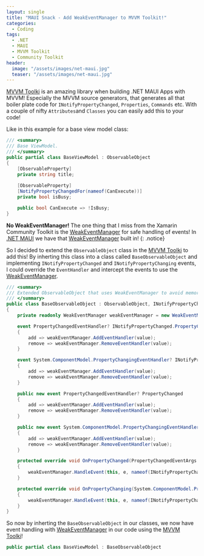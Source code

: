 ```yaml
---
layout: single
title: "MAUI Snack - Add WeakEventManager to MVVM Toolkit!"
categories:
  - Coding
tags:
  - .NET
  - MAUI
  - MVVM Toolkit
  - Community Toolkit
header:
  image: "/assets/images/net-maui.jpg"
  teaser: "/assets/images/net-maui.jpg"
---
```


[MVVM Toolki][mvvm-toolkit] is an amazing library when building .NET MAUI Apps with MVVM! Especially the MVVM source generators, that generates all that boiler plate code for `INotifyPropertyChanged`, `Properties`, `Commands` etc. With a couple of nifty `Attributes`and `Classes` you can easily add this to your code!

Like in this example for a base view model class:
```c#
/// <summary>
/// Base ViewModel.
/// </summary>
public partial class BaseViewModel : ObservableObject
{
    [ObservableProperty]
    private string title;
    
    [ObservableProperty]
    [NotifyPropertyChangedFor(nameof(CanExecute))]
    private bool isBusy;

    public bool CanExecute => !IsBusy;
}
```

**No WeakEventManager!** The one thing that I miss from the Xamarin Community Toolkit is the [WeakEventManager][xamarin-weakeventmanager] for safe handling of events! In [.NET MAUI][dotnet-maui] we have that [WeakEventManager][maui-weakeventmanager] built in!
{: .notice}

So I decided to extend the `ObservableObject` class in the [MVVM Toolki][mvvm-toolkit] to add this! By inherting this class into a class called `BaseObservableObject` and implementing `INotifyPropertyChanged` and `INotifyPropertyChanging` events, I could override the `EventHandler` and intercept the events to use the [WeakEventManager][maui-weakeventmanager].

```c#
/// <summary>
/// Extended ObservableObject that uses WeakEventManager to avoid memory leaks!
/// </summary>
public class BaseObservableObject : ObservableObject, INotifyPropertyChanged, INotifyPropertyChanging
{
    private readonly WeakEventManager weakEventManager = new WeakEventManager();

    event PropertyChangedEventHandler? INotifyPropertyChanged.PropertyChanged
    {
        add => weakEventManager.AddEventHandler(value);
        remove => weakEventManager.RemoveEventHandler(value);
    }

    event System.ComponentModel.PropertyChangingEventHandler? INotifyPropertyChanging.PropertyChanging
    {
        add => weakEventManager.AddEventHandler(value);
        remove => weakEventManager.RemoveEventHandler(value);
    }

    public new event PropertyChangedEventHandler? PropertyChanged
    {
        add => weakEventManager.AddEventHandler(value);
        remove => weakEventManager.RemoveEventHandler(value);
    }

    public new event System.ComponentModel.PropertyChangingEventHandler? PropertyChanging
    {
        add => weakEventManager.AddEventHandler(value);
        remove => weakEventManager.RemoveEventHandler(value);
    }

    protected override void OnPropertyChanged(PropertyChangedEventArgs e)
    {
        weakEventManager.HandleEvent(this, e, nameof(INotifyPropertyChanged.PropertyChanged));
    }

    protected override void OnPropertyChanging(System.ComponentModel.PropertyChangingEventArgs e)
    {
        weakEventManager.HandleEvent(this, e, nameof(INotifyPropertyChanging.PropertyChanging));
    }
}
```

So now by inherting the `BaseObservableObject` in our classes, we now have event handling with [WeakEventManager][xamarin-weakeventmanager] in our code using the [MVVM Toolki][mvvm-toolkit]!

```c#
public partial class BaseViewModel : BaseObservableObject
```

[mvvm-toolkit]: https://learn.microsoft.com/en-us/dotnet/communitytoolkit/mvvm/
[dotnet-toolkit]: https://learn.microsoft.com/en-us/dotnet/communitytoolkit/introduction
[mvvm-toolkit-nuget]: https://www.nuget.org/packages/CommunityToolkit.Mvvm
[dotnet-maui]: https://learn.microsoft.com/en-us/dotnet/maui/what-is-maui
[xamarin-weakeventmanager]: https://learn.microsoft.com/en-us/xamarin/community-toolkit/helpers/weakeventmanagert
[maui-weakeventmanager]: https://learn.microsoft.com/en-us/dotnet/api/microsoft.maui.weakeventmanager
